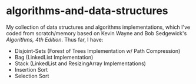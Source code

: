 # algorithms-and-data-structures

My collection of data structures and algorithms implementations, which I've coded from scratch/memory based on Kevin Wayne and Bob Sedgewick's *Algorithms, 4th Edition*. Thus far, I have:

* Disjoint-Sets (Forest of Trees Implementation w/ Path Compression) 
* Bag (LinkedList Implementation)
* Stack (LinkedList and ResizingArray Implementations)
* Insertion Sort
* Selection Sort
